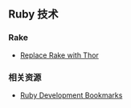 ## Ruby 技术

### Rake

* [Replace Rake with Thor](http://codecrate.com/2014/01/replace-rake-with-thor.html?utm_source=rubyweekly&utm_medium=email)

### 相关资源

* [Ruby Development Bookmarks](https://github.com/saberma/ruby-dev-bookmarks)
